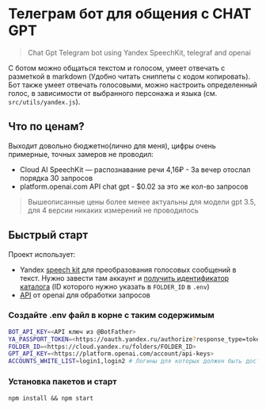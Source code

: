 # Телеграм бот для общения с CHAT GPT
> Chat Gpt Telegram bot using Yandex SpeechKit, telegraf and openai

С ботом можно общаться текстом и голосом, умеет отвечать с разметкой в markdown (Удобно читать сниппеты с кодом  копировать). Бот также умеет отвечать голосовыми, можно настроить определенный голос, в зависимости от выбранного персонажа и языка (см. `src/utils/yandex.js`).

## Что по ценам?
Выходит довольно бюджетно(лично для меня), цифры очень примерные, точных замеров не проводил:
- Cloud AI	SpeechKit — распознавание речи 4,16₽ - За вечер отослал порядка 30 запросов
- platform.openai.com API chat gpt - $0.02 за это же кол-во запросов

> Вышеописанные цены более менее актуальны для модели gpt 3.5, для 4 версии никаких измерений не проводилось

## Быстрый старт

Проект использует:
- Yandex [speech kit](https://cloud.yandex.ru/services/speechkit) для преобразования голосовых сообщений в текст. Нужно завести там аккаунт и [получить идентификатор каталога](https://cloud.yandex.ru/docs/resource-manager/operations/folder/get-id) (ID которого нужно указать в `FOLDER_ID` в `.env`) 
- [API](https://platform.openai.com/account/api-keys) от openai для обработки запросов

### Создайте .env файл в корне с таким содержимым

```sh
BOT_API_KEY=<API ключ из @BotFather>
YA_PASSPORT_TOKEN=<https://oauth.yandex.ru/authorize?response_type=token&client_id=1a6990aa636648e9b2ef855fa7bec2fb>
FOLDER_ID=<https://cloud.yandex.ru/folders/FOLDER_ID>
GPT_API_KEY=<https://platform.openai.com/account/api-keys>
ACCOUNTS_WHITE_LIST=login1,login2 # Логины для которых должен быть доступен бот, если не указаны, бот будет доступен для всех
```

### Установка пакетов и старт

`npm install && npm start`
